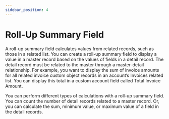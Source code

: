 ```yaml
---
sidebar_position: 4
---
```


# Roll-Up Summary Field

A roll-up summary field calculates values from related records, such as those in a related list. You can create a roll-up summary field to display a value in a master record based on the values of fields in a detail record. The detail record must be related to the master through a master-detail relationship. For example, you want to display the sum of invoice amounts for all related invoice custom object records in an account’s Invoices related list. You can display this total in a custom account field called Total Invoice Amount.

You can perform different types of calculations with a roll-up summary field. You can count the number of detail records related to a master record. Or, you can calculate the sum, minimum value, or maximum value of a field in the detail records.
